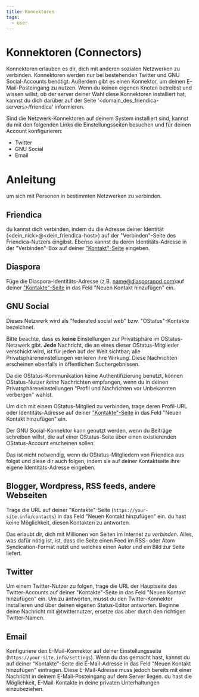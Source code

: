```yaml
---
title: Konnektoren
tags:
  - user
---
```

# Konnektoren (Connectors) 

Konnektoren erlauben es dir, dich mit anderen sozialen Netzwerken zu verbinden. 
Konnektoren werden nur bei bestehenden Twitter und GNU Social-Accounts benötigt. 
Außerdem gibt es einen Konnektor, um deinen E-Mail-Posteingang zu nutzen.
Wenn du keinen eigenen Knoten betreibst und wissen willst, ob der server deiner Wahl diese Konnektoren installiert hat, kannst du dich darüber auf der Seite '&lt;domain_des_friendica-servers&gt;/friendica' informieren.

Sind die Netzwerk-Konnektoren auf deinem System installiert sind, kannst du mit den folgenden Links die Einstellungsseiten besuchen und für deinen Account konfigurieren:

* Twitter
* GNU Social
* Email

# Anleitung

um sich mit Personen in bestimmten Netzwerken zu verbinden.

## Friendica

du kannst dich verbinden, indem du die Adresse deiner Identität (&lt;dein_nick&gt;@&lt;dein_friendica-host&gt;) auf der "Verbinden"-Seite des Friendica-Nutzers eingibst. 
Ebenso kannst du deren Identitäts-Adresse in der "Verbinden"-Box auf deiner ["Kontakt"-Seite](contacts) eingeben.

## Diaspora

Füge die Diaspora-Identitäts-Adresse (z.B. name@diasporapod.com)auf deiner ["Kontakte"-Seite](contacts) in das Feld "Neuen Kontakt hinzufügen" ein. 

## GNU Social

Dieses Netzwerk wird als "federated social web" bzw. "OStatus"-Kontakte bezeichnet.

Bitte beachte, dass es **keine** Einstellungen zur Privatsphäre im OStatus-Netzwerk gibt. 
**Jede** Nachricht, die an eines dieser OStatus-Mitglieder verschickt wird, ist für jeden auf der Welt sichtbar; alle Privatsphäreneinstellungen verlieren ihre Wirkung. 
Diese Nachrichten erscheinen ebenfalls in öffentlichen Suchergebnissen.

Da die OStatus-Kommunikation keine Authentifizierung benutzt, können OStatus-Nutzer *keine* Nachrichten empfangen, wenn du in deinen Privatsphäreneinstellungen "Profil und Nachrichten vor Unbekannten verbergen" wählst.

Um dich mit einem OStatus-Mitglied zu verbinden, trage deren Profil-URL oder Identitäts-Adresse auf deiner ["Kontakte"-Seite](contacts) in das Feld "Neuen Kontakt hinzufügen" ein.

Der GNU Social-Konnektor kann genutzt werden, wenn du Beiträge schreiben willst, die auf einer OStatus-Seite über einen existierenden OStatus-Account erscheinen sollen.

Das ist nicht notwendig, wenn du OStatus-Mitgliedern von Friendica aus folgst und diese dir auch folgen, indem sie auf deiner Kontaktseite ihre eigene Identitäts-Adresse eingeben.

## Blogger, Wordpress, RSS feeds, andere Webseiten

Trage die URL auf deiner "Kontakte"-Seite (`https://your-site.info/contacts`) in das Feld "Neuen Kontakt hinzufügen" ein. 
du hast keine Möglichkeit, diesen Kontakten zu antworten.

Das erlaubt dir, dich mit Millionen von Seiten im Internet zu _verbinden_. 
Alles, was dafür nötig ist, ist, dass die Seite einen Feed im RSS- oder Atom Syndication-Format nutzt und welches einen Autor und ein Bild zur Seite liefert. 

## Twitter

Um einem Twitter-Nutzer zu folgen, trage die URL der Hauptseite des Twitter-Accounts auf deiner "Kontakte"-Seite in das Feld "Neuen Kontakt hinzufügen" ein. 
Um zu antworten, musst du den Twitter-Konnektor installieren und über deinen eigenen Status-Editor antworten. 
Beginne deine Nachricht mit @twitternutzer, ersetze das aber durch den richtigen Twitter-Namen.

## Email

Konfiguriere den E-Mail-Konnektor auf deiner Einstellungsseite (`https://your-site.info/settings`). 
Wenn du das gemacht hast, kannst du auf deiner "Kontakte"-Seite die E-Mail-Adresse in das Feld "Neuen Kontakt hinzufügen" eintragen. 
Diese E-Mail-Adresse muss jedoch bereits mit einer Nachricht in deinem E-Mail-Posteingang auf dem Server liegen. 
du hast die Möglichkeit, E-Mail-Kontakte in deine privaten Unterhaltungen einzubeziehen.
